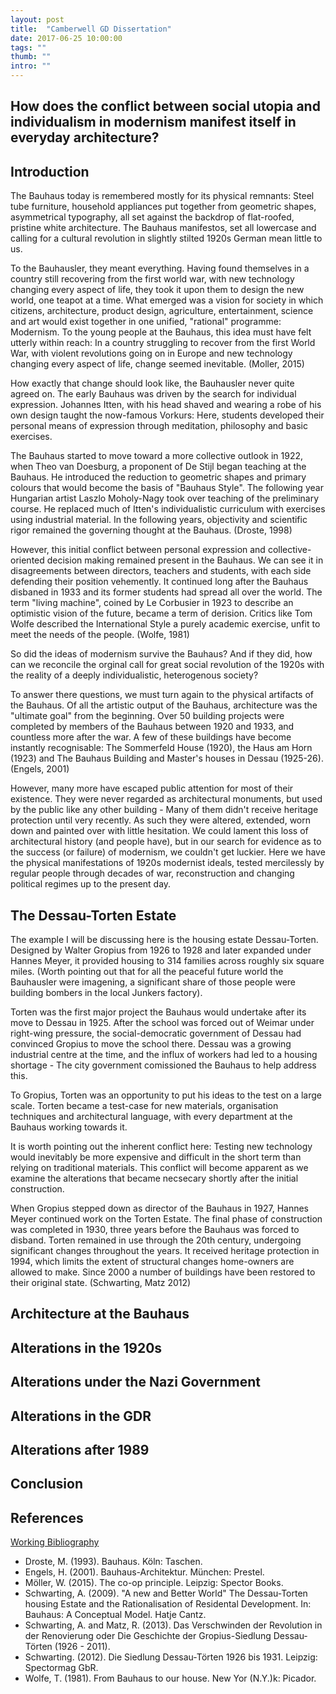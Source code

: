 ```yaml
---
layout: post
title:  "Camberwell GD Dissertation"
date: 2017-06-25 10:00:00
tags: ""
thumb: ""
intro: ""
---
```


## How does the conflict between social utopia and individualism in modernism manifest itself in everyday architecture?

## Introduction

The Bauhaus today is remembered mostly for its physical remnants: Steel tube furniture, household appliances put together from geometric shapes, asymmetrical typography, all set against the backdrop of flat-roofed, pristine white architecture. The Bauhaus manifestos, set all lowercase and calling for a cultural revolution in slightly stilted 1920s German mean little to us.

To the Bauhausler, they meant everything. Having found themselves in a country still recovering from the first world war, with new technology changing every aspect of life, they took it upon them to design the new world, one teapot at a time. What emerged was a vision for society in which citizens, architecture, product design, agriculture, entertainment, science and art would exist together in one unified, "rational" programme: Modernism. To the young people at the Bauhaus, this idea must have felt utterly within reach: In a country struggling to recover from the first World War, with violent revolutions going on in Europe and new technology changing every aspect of life, change seemed inevitable. (Moller, 2015)

How exactly that change should look like, the Bauhausler never quite agreed on. The early Bauhaus was driven by the search for individual expression. Johannes Itten, with his head shaved and wearing a robe of his own design taught the now-famous Vorkurs: Here, students developed their personal means of expression through meditation, philosophy and basic exercises.

The Bauhaus started to move toward a more collective outlook in 1922, when Theo van Doesburg, a proponent of De Stijl began teaching at the Bauhaus. He introduced the reduction to geometric shapes and primary colours that would become the basis of "Bauhaus Style". The following year Hungarian artist Laszlo Moholy-Nagy took over teaching of the preliminary course. He replaced much of Itten's individualistic curriculum with exercises using industrial material. In the following years, objectivity and scientific rigor remained the governing thought at the Bauhaus. (Droste, 1998)

However, this initial conflict between personal expression and collective-oriented decision making remained present in the Bauhaus. We can see it in disagreements between directors, teachers and students, with each side defending their position vehemently. It continued long after the Bauhaus disbaned in 1933 and its former students had spread all over the world. The term "living machine", coined by Le Corbusier in 1923 to describe an optimistic vision of the future, became a term of derision. Critics like Tom Wolfe described the International Style a purely academic exercise, unfit to meet the needs of the people. (Wolfe, 1981)

So did the ideas of modernism survive the Bauhaus? And if they did, how can we reconcile the orginal call for great social revolution of the 1920s with the reality of a deeply individualistic, heterogenous society?

To answer there questions, we must turn again to the physical artifacts of the Bauhaus. Of all the artistic output of the Bauhaus, architecture was the "ultimate goal" from the beginning. Over 50 building projects were completed by members of the Bauhaus between 1920 and 1933, and countless more after the war. A few of these buildings have become instantly recognisable: The Sommerfeld House (1920), the Haus am Horn (1923) and The Bauhaus Building and Master's houses in Dessau (1925-26). (Engels, 2001)

However, many more have escaped public attention for most of their existence. They were never regarded as architectural monuments, but used by the public like any other building - Many of them didn't receive heritage protection until very recently. As such they were altered, extended, worn down and painted over with little hesitation. We could lament this loss of architectural history (and people have), but in our search for evidence as to the success (or failure) of modernism, we couldn't get luckier. Here we have the physical manifestations of 1920s modernist ideals, tested mercilessly by regular people through decades of war, reconstruction and changing political regimes up to the present day. 

## The Dessau-Torten Estate

The example I will be discussing here is the housing estate Dessau-Torten. Designed by Walter Gropius from 1926 to 1928 and later expanded under Hannes Meyer, it provided housing to 314 families across roughly six square miles. (Worth pointing out that for all the peaceful future world the Bauhausler were imagening, a significant share of those people were building bombers in the local Junkers factory).

Torten was the first major project the Bauhaus would undertake after its move to Dessau in 1925. After the school was forced out of Weimar under right-wing pressure, the social-democratic government of Dessau had convinced Gropius to move the school there. Dessau was a growing industrial centre at the time, and the influx of workers had led to a housing shortage - The city government comissioned the Bauhaus to help address this. 

To Gropius, Torten was an opportunity to put his ideas to the test on a large scale. Torten became a test-case for new materials, organisation techniques and architectural language, with every department at the Bauhaus working towards it.

It is worth pointing out the inherent conflict here: Testing new technology would inevitably be more expensive and difficult in the short term than relying on traditional materials. This conflict will become apparent as we examine the alterations that became necsecary shortly after the initial construction.

When Gropius stepped down as director of the Bauhaus in 1927, Hannes Meyer continued work on the Torten Estate. The final phase of construction was completed in 1930, three years before the Bauhaus was forced to disband. Torten remained in use through the 20th century, undergoing significant changes throughout the years. It received heritage protection in 1994, which limits the extent of structural changes home-owners are allowed to make. Since 2000 a number of buildings have been restored to their original state. (Schwarting, Matz 2012)


## Architecture at the Bauhaus
## Alterations in the 1920s
## Alterations under the Nazi Government
## Alterations in the GDR
## Alterations after 1989
## Conclusion

## References

[Working Bibliography](https://docs.google.com/spreadsheets/d/e/2PACX-1vTq5ZS3tXh968wpGc0dGZl-6LfgrdHeuTvKjCh4i--em5lspsC-q3ICF7FrK3HlGEtE0Qih9OEtRkyX/pubhtml)

- Droste, M. (1993). Bauhaus. Köln: Taschen.
- Engels, H. (2001). Bauhaus-Architektur. München: Prestel.
- Möller, W. (2015). The co-op principle. Leipzig: Spector Books.
- Schwarting, A. (2009). "A new and Better World" The Dessau-Torten housing Estate and the Rationalisation of Residental Development. In: Bauhaus: A Conceptual Model. Hatje Cantz.
- Schwarting, A. and Matz, R. (2013). Das Verschwinden der Revolution in der Renovierung oder Die Geschichte der Gropius-Siedlung Dessau-Törten (1926 - 2011).
- Schwarting. (2012). Die Siedlung Dessau-Törten 1926 bis 1931. Leipzig: Spectormag GbR.
- Wolfe, T. (1981). From Bauhaus to our house. New Yor (N.Y.)k: Picador.